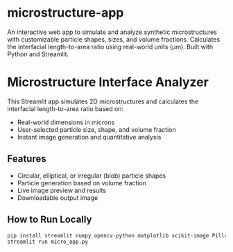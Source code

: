 # microstructure-app
An interactive web app to simulate and analyze synthetic microstructures with customizable particle shapes, sizes, and volume fractions. Calculates the interfacial length-to-area ratio using real-world units (µm). Built with Python and Streamlit.
# Microstructure Interface Analyzer

This Streamlit app simulates 2D microstructures and calculates the interfacial length-to-area ratio based on:

- Real-world dimensions in microns
- User-selected particle size, shape, and volume fraction
- Instant image generation and quantitative analysis

## Features
- Circular, elliptical, or irregular (blob) particle shapes
- Particle generation based on volume fraction
- Live image preview and results
- Downloadable output image

## How to Run Locally
```bash
pip install streamlit numpy opencv-python matplotlib scikit-image Pillow
streamlit run micro_app.py
